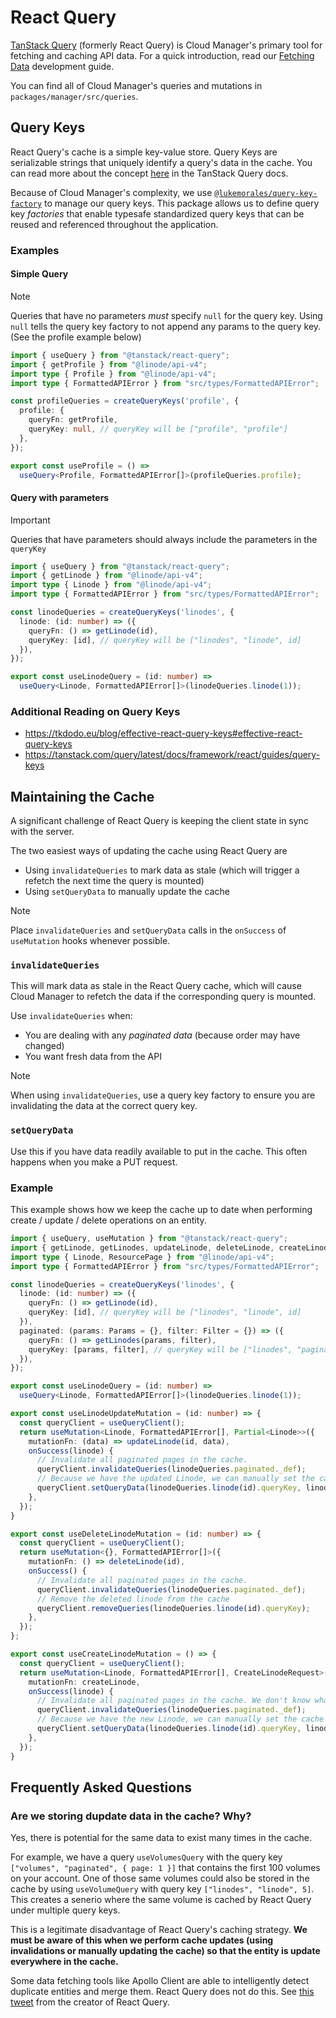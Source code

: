 # React Query

[TanStack Query](https://tanstack.com/query/latest) (formerly React Query) is Cloud Manager's primary tool for fetching and caching API data. For a quick introduction, read our [Fetching Data](../development-guide/05-fetching-data.md#react-query) development guide. 

You can find all of Cloud Manager's queries and mutations in `packages/manager/src/queries`.

## Query Keys

React Query's cache is a simple key-value store. Query Keys are serializable strings that uniquely identify a query's data in the cache. You can read more about the concept [here](https://tanstack.com/query/latest/docs/framework/react/guides/query-keys) in the TanStack Query docs.

Because of Cloud Manager's complexity, we use [`@lukemorales/query-key-factory`](https://github.com/lukemorales/query-key-factory) to manage our query keys. This package allows us to define query key _factories_ that enable typesafe standardized query keys that can be reused and referenced throughout the application.

### Examples

#### Simple Query

> [!note]
> Queries that have no parameters _must_ specify `null` for the query key. 
> Using `null` tells the query key factory to not append any params to the query key.
> (See the profile example below)


```ts
import { useQuery } from "@tanstack/react-query";
import { getProfile } from "@linode/api-v4";
import type { Profile } from "@linode/api-v4";
import type { FormattedAPIError } from "src/types/FormattedAPIError";

const profileQueries = createQueryKeys('profile', {
  profile: {
    queryFn: getProfile,
    queryKey: null, // queryKey will be ["profile", "profile"]
  },
});

export const useProfile = () =>
  useQuery<Profile, FormattedAPIError[]>(profileQueries.profile);
```

#### Query with parameters

> [!important]
> Queries that have parameters should always include the parameters in the `queryKey`

```ts
import { useQuery } from "@tanstack/react-query";
import { getLinode } from "@linode/api-v4";
import type { Linode } from "@linode/api-v4";
import type { FormattedAPIError } from "src/types/FormattedAPIError";

const linodeQueries = createQueryKeys('linodes', {
  linode: (id: number) => ({
    queryFn: () => getLinode(id),
    queryKey: [id], // queryKey will be ["linodes", "linode", id]
  }),
});

export const useLinodeQuery = (id: number) =>
  useQuery<Linode, FormattedAPIError[]>(linodeQueries.linode(1));
```

### Additional Reading on Query Keys

- https://tkdodo.eu/blog/effective-react-query-keys#effective-react-query-keys
- https://tanstack.com/query/latest/docs/framework/react/guides/query-keys

## Maintaining the Cache

A significant challenge of React Query is keeping the client state in sync with the server. 

The two easiest ways of updating the cache using React Query are
- Using `invalidateQueries` to mark data as stale (which will trigger a refetch the next time the query is mounted) 
- Using `setQueryData` to manually update the cache

> [!note]
> Place `invalidateQueries` and `setQueryData` calls in the `onSuccess` of `useMutation` hooks
> whenever possible.

### `invalidateQueries`

This will mark data as stale in the React Query cache, which will cause Cloud Manager to refetch the data if the corresponding query is mounted.

Use `invalidateQueries` when:
- You are dealing with any *paginated data* (because order may have changed)
- You want fresh data from the API 

> [!note]
> When using `invalidateQueries`, use a query key factory to ensure you are invalidating the data at the correct query key. 

### `setQueryData`

Use this if you have data readily available to put in the cache. This often happens when you make a PUT request.

### Example

This example shows how we keep the cache up to date when performing create / update / delete operations
on an entity.

```ts
import { useQuery, useMutation } from "@tanstack/react-query";
import { getLinode, getLinodes, updateLinode, deleteLinode, createLinode } from "@linode/api-v4";
import type { Linode, ResourcePage } from "@linode/api-v4";
import type { FormattedAPIError } from "src/types/FormattedAPIError";

const linodeQueries = createQueryKeys('linodes', {
  linode: (id: number) => ({
    queryFn: () => getLinode(id),
    queryKey: [id], // queryKey will be ["linodes", "linode", id]
  }),
  paginated: (params: Params = {}, filter: Filter = {}) => ({
    queryFn: () => getLinodes(params, filter),
    queryKey: [params, filter], // queryKey will be ["linodes", "paginated", params, filter]
  }),
});

export const useLinodeQuery = (id: number) =>
  useQuery<Linode, FormattedAPIError[]>(linodeQueries.linode(1));

export const useLinodeUpdateMutation = (id: number) => {
  const queryClient = useQueryClient();
  return useMutation<Linode, FormattedAPIError[], Partial<Linode>>({
    mutationFn: (data) => updateLinode(id, data),
    onSuccess(linode) {
      // Invalidate all paginated pages in the cache.
      queryClient.invalidateQueries(linodeQueries.paginated._def);
      // Because we have the updated Linode, we can manually set the cache for the `useLinode` query.
      queryClient.setQueryData(linodeQueries.linode(id).queryKey, linode);
    },
  });
}

export const useDeleteLinodeMutation = (id: number) => {
  const queryClient = useQueryClient();
  return useMutation<{}, FormattedAPIError[]>({
    mutationFn: () => deleteLinode(id),
    onSuccess() {
      // Invalidate all paginated pages in the cache.
      queryClient.invalidateQueries(linodeQueries.paginated._def);
      // Remove the deleted linode from the cache
      queryClient.removeQueries(linodeQueries.linode(id).queryKey);
    },
  });
};

export const useCreateLinodeMutation = () => {
  const queryClient = useQueryClient();
  return useMutation<Linode, FormattedAPIError[], CreateLinodeRequest>({
    mutationFn: createLinode,
    onSuccess(linode) {
      // Invalidate all paginated pages in the cache. We don't know what page the new Linode will be on.
      queryClient.invalidateQueries(linodeQueries.paginated._def);
      // Because we have the new Linode, we can manually set the cache for the `useLinode` query.
      queryClient.setQueryData(linodeQueries.linode(id).queryKey, linode);
    },
  });
}
```

## Frequently Asked Questions

### Are we storing dupdate data in the cache? Why?

Yes, there is potential for the same data to exist many times in the cache.

For example, we have a query `useVolumesQuery` with the query key `["volumes", "paginated", { page: 1 }]` that contains the first 100 volumes on your account.
One of those same volumes could also be stored in the cache by using `useVolumeQuery` with query key `["linodes", "linode", 5]`.
This creates a senerio where the same volume is cached by React Query under multiple query keys.

This is a legitimate disadvantage of React Query's caching strategy. **We must be aware of this when we perform cache updates (using invalidations or manually updating the cache) so that the entity is update everywhere in the cache.**

Some data fetching tools like Apollo Client are able to intelligently detect duplicate entities and merge them. React Query does not do this. See [this tweet](https://twitter.com/tannerlinsley/status/1557395389531074560) from the creator of React Query.